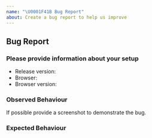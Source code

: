 ```yaml
---
name: "\U0001F41B Bug Report"
about: Create a bug report to help us improve
---
```


## Bug Report

### Please provide information about your setup

- Release version: 
- Browser: 
- Browser version: 

### Observed Behaviour

If possible provide a screenshot to demonstrate the bug.

### Expected Behaviour

